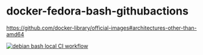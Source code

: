 # docker-fedora-bash-githubactions
https://github.com/docker-library/official-images#architectures-other-than-amd64 

[![debian bash local CI workflow](https://github.com/githubfoam/docker-debian-bash-githubactions/actions/workflows/debian-wf.yml/badge.svg?branch=main)](https://github.com/githubfoam/docker-debian-bash-githubactions/actions/workflows/debian-wf.yml)  

